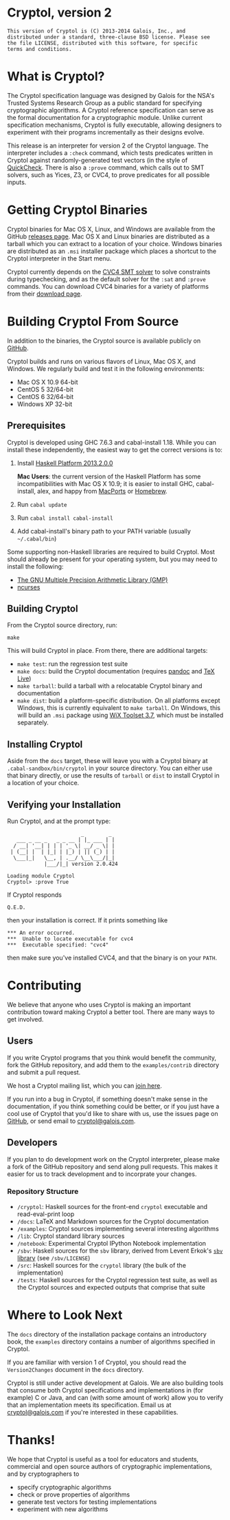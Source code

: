 # Cryptol, version 2

    This version of Cryptol is (C) 2013-2014 Galois, Inc., and
    distributed under a standard, three-clause BSD license. Please see
    the file LICENSE, distributed with this software, for specific
    terms and conditions.

# What is Cryptol?

The Cryptol specification language was designed by Galois for the
NSA's Trusted Systems Research Group as a public standard for
specifying cryptographic algorithms. A Cryptol reference specification
can serve as the formal documentation for a cryptographic module.
Unlike current specification mechanisms, Cryptol is fully executable,
allowing designers to experiment with their programs incrementally as
their designs evolve.

This release is an interpreter for version 2 of the Cryptol
language. The interpreter includes a `:check` command, which tests
predicates written in Cryptol against randomly-generated test vectors
(in the style of
[QuickCheck](http://hackage.haskell.org/package/QuickCheck). There is
also a `:prove` command, which calls out to SMT solvers, such as
Yices, Z3, or CVC4, to prove predicates for all possible inputs.

# Getting Cryptol Binaries

Cryptol binaries for Mac OS X, Linux, and Windows are available from
the GitHub
[releases page](https://github.com/GaloisInc/cryptol/releases). Mac OS
X and Linux binaries are distributed as a tarball which you can
extract to a location of your choice. Windows binaries are distributed
as an `.msi` installer package which places a shortcut to the Cryptol
interpreter in the Start menu.

Cryptol currently depends on the
[CVC4 SMT solver](http://cvc4.cs.nyu.edu/) to solve constraints during
typechecking, and as the default solver for the `:sat` and `:prove`
commands. You can download CVC4 binaries for a variety of platforms
from their [download page](http://cvc4.cs.nyu.edu/downloads/).

# Building Cryptol From Source

In addition to the binaries, the Cryptol source is available publicly
on [GitHub](https://github.com/GaloisInc/cryptol).

Cryptol builds and runs on various flavors of Linux, Mac OS X, and
Windows. We regularly build and test it in the following environments:

- Mac OS X 10.9 64-bit
- CentOS 5 32/64-bit
- CentOS 6 32/64-bit
- Windows XP 32-bit

## Prerequisites

Cryptol is developed using GHC 7.6.3 and cabal-install 1.18. While you
can install these independently, the easiest way to get the correct
versions is to:

1.  Install [Haskell Platform 2013.2.0.0](http://www.haskell.org/platform/)

    **Mac Users**: the current version of the Haskell Platform has
    some incompatibilities with Mac OS X 10.9; it is easier to install
    GHC, cabal-install, alex, and happy from
    [MacPorts](https://www.macports.org/) or
    [Homebrew](http://brew.sh/).

1. Run `cabal update`

1. Run `cabal install cabal-install`

1. Add cabal-install's binary path to your PATH variable (usually `~/.cabal/bin`)

Some supporting non-Haskell libraries are required to build
Cryptol. Most should already be present for your operating system, but
you may need to install the following:

- [The GNU Multiple Precision Arithmetic Library (GMP)](https://gmplib.org/)
- [ncurses](https://www.gnu.org/software/ncurses/)

## Building Cryptol

From the Cryptol source directory, run:

    make

This will build Cryptol in place. From there, there are additional targets:

- `make test`: run the regression test suite
- `make docs`: build the Cryptol documentation (requires
  [pandoc](http://johnmacfarlane.net/pandoc/) and
  [TeX Live](https://www.tug.org/texlive/))
- `make tarball`: build a tarball with a relocatable Cryptol binary and documentation
- `make dist`: build a platform-specific distribution. On all
  platforms except Windows, this is currently equivalent to `make
  tarball`. On Windows, this will build an `.msi` package using
  [WiX Toolset 3.7](http://wixtoolset.org/), which must be installed
  separately.

## Installing Cryptol

Aside from the `docs` target, these will leave you with a Cryptol
binary at `.cabal-sandbox/bin/cryptol` in your source directory. You
can either use that binary directly, or use the results of `tarball`
or `dist` to install Cryptol in a location of your choice.

## Verifying your Installation

Run Cryptol, and at the prompt type:

	                        _        _
	   ___ _ __ _   _ _ __ | |_ ___ | |
	  / __| '__| | | | '_ \| __/ _ \| |
	 | (__| |  | |_| | |_) | || (_) | |
	  \___|_|   \__, | .__/ \__\___/|_|
	            |___/|_| version 2.0.424
	
	Loading module Cryptol
	Cryptol> :prove True

If Cryptol responds

	Q.E.D.

then your installation is correct. If it prints something like

	*** An error occurred.
	***  Unable to locate executable for cvc4
	***  Executable specified: "cvc4"

then make sure you've installed CVC4, and that the binary is on your `PATH`. 

# Contributing

We believe that anyone who uses Cryptol is making an important
contribution toward making Cryptol a better tool. There are many ways
to get involved.

## Users

If you write Cryptol programs that you think would benefit the community, fork the GitHub repository, and 
add them to the `examples/contrib` directory and submit
a pull request.

We host a Cryptol mailing list, which
you can [join here](http://community.galois.com/mailman/listinfo/cryptol-users). 

If you run into a bug in Cryptol, if something 
doesn't make sense in the documentation, if you 
think something could be better, or if you
just have a cool use of Cryptol that you'd like to share with us, use the issues page on 
[GitHub](https://github.com/GaloisInc/cryptol), or
send email to <cryptol@galois.com>.

## Developers

If you plan to do development work on the Cryptol interpreter, please
make a fork of the GitHub repository and send along pull
requests. This makes it easier for us to track development and to
incorprate your changes.

### Repository Structure

- `/cryptol`: Haskell sources for the front-end `cryptol` executable
  and read-eval-print loop
- `/docs`: LaTeX and Markdown sources for the Cryptol documentation
- `/examples`: Cryptol sources implementing several interesting
  algorithms
- `/lib`: Cryptol standard library sources
- `/notebook`: Experimental Cryptol IPython Notebook implementation
- `/sbv`: Haskell sources for the `sbv` library, derived from Levent
  Erkok's [`sbv` library](http://leventerkok.github.io/sbv/) (see
  `/sbv/LICENSE`)
- `/src`: Haskell sources for the `cryptol` library (the bulk of the
  implementation)
- `/tests`: Haskell sources for the Cryptol regression test suite, as
  well as the Cryptol sources and expected outputs that comprise that
  suite


# Where to Look Next

The `docs` directory of the installation package contains an
introductory book, the `examples` directory contains a number of
algorithms specified in Cryptol. 

If you are familiar with version 1 of Cryptol, you should read the
`Version2Changes` document in the `docs` directory.

Cryptol is still under active development at Galois. We are also
building tools that consume both Cryptol specifications and
implementations in (for example) C or Java, and can (with some amount
of work) allow you to verify that an implementation meets its
specification. Email us at <cryptol@galois.com> if you're interested
in these capabilities.

# Thanks!

We hope that Cryptol is useful as a tool for educators and students,
commercial and open source authors of cryptographic implementations,
and by cryptographers to

 * specify cryptographic algorithms
 * check or prove properties of algorithms
 * generate test vectors for testing implementations
 * experiment with new algorithms


